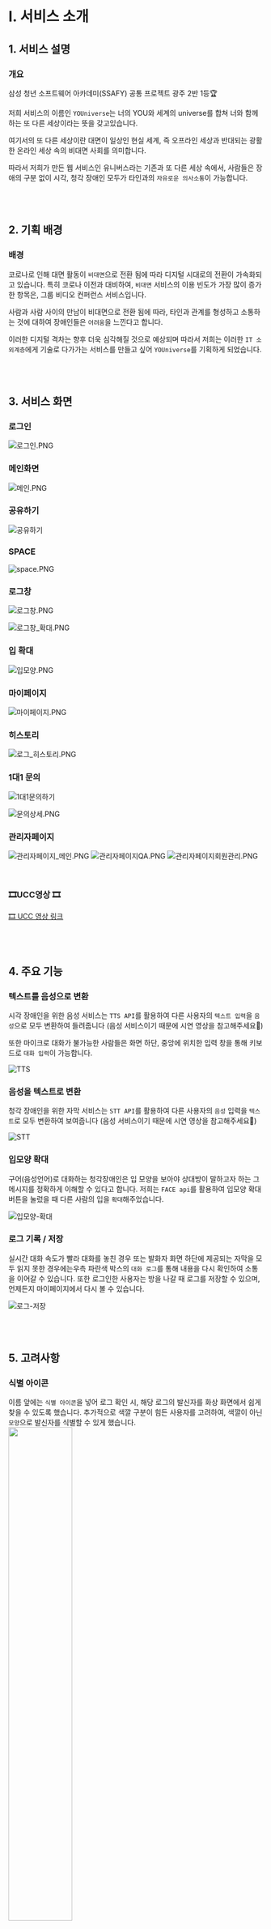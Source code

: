 # Ⅰ. 서비스 소개
## 1. 서비스 설명

### 개요

삼성 청년 소프트웨어 아카데미(SSAFY) 공통 프로젝트 광주 2반 1등🏆

저희 서비스의 이름인 `YOUniverse`는 너의 YOU와 세계의 universe를 합쳐 너와 함께하는 또 다른 세상이라는 뜻을 갖고있습니다.

여기서의 또 다른 세상이란 대면이 일상인 현실 세계, 즉 오프라인 세상과 반대되는 광활한 온라인 세상 속의 비대면 사회를 의미합니다.

따라서 저희가 만든 웹 서비스인 유니버스라는 기존과 또 다른 세상 속에서, 사람들은 장애의 구분 없이 시각, 청각 장애인 모두가 타인과의 `자유로운 의사소통`이 가능합니다.

<br/>
<br/>

## 2. 기획 배경

### 배경

코로나로 인해 대면 활동이 `비대면`으로 전환 됨에 따라 디지털 시대로의 전환이 가속화되고 있습니다.
특히 코로나 이전과 대비하여, `비대면` 서비스의 이용 빈도가 가장 많이 증가한 항목은, 그룹 비디오 컨퍼런스 서비스입니다.

사람과 사람 사이의 만남이 비대면으로 전환 됨에 따라, 타인과 관계를 형성하고 소통하는 것에 대하여 장애인들은 `어려움`을 느낀다고 합니다. 

이러한 디지털 격차는 향후 더욱 심각해질 것으로 예상되며 따라서 저희는 이러한 `IT 소외계층`에게 기술로 다가가는 서비스를 만들고 싶어 `YOUniverse`를 기획하게 되었습니다.

<br/>
<br/>

## 3. 서비스 화면
### 로그인
![로그인.PNG](/uploads/844f75fc5b49f331ab17250b5008c1e7/로그인.PNG.png)

### 메인화면
![메인.PNG](/uploads/83759772c5593a75e55224e4f8f5aac6/메인.PNG.png)

### 공유하기
![공유하기](/uploads/4093145cab7896542e8d5e1e2850ae7e/공유하기.PNG)

### SPACE
![space.PNG](/uploads/07183e2d5fd7bf6e2d1db64fc38d7aa5/space.PNG.png)

### 로그창
![로그창.PNG](/uploads/981289fd6fedfce7d8e5fd3fcd0d1449/로그창.PNG.png)

![로그창_확대.PNG](/uploads/ee62ef20c05d4a5a73a004480f97f32a/로그창_확대.PNG.png)

### 입 확대
![입모양.PNG](/uploads/bc9973b4b51375d541d144d2704d460c/입모양.PNG.png)


### 마이페이지
![마이페이지.PNG](/uploads/fbaa64ef7340d932235b191edcbeeb85/마이페이지.PNG.png)

### 히스토리
![로그_히스토리.PNG](/uploads/6d27fcdec6215396ffc465752a282d9f/로그_히스토리.PNG.png)

### 1대1 문의
![1대1문의하기](/uploads/9344c2296d2033736efd60087ce04205/1대1문의하기.png)

![문의상세.PNG](/uploads/daea6384b781469691764e091ee83ca8/문의상세.PNG.png)

### 관리자페이지
![관리자페이지_메인.PNG](/uploads/8ac7476af173719bd04af63cebe37c2d/관리자페이지_메인.PNG.png)
![관리자페이지QA.PNG](/uploads/e02a80d16d62fa2a86be9827e2a85a42/관리자페이지QA.PNG.png)
![관리자페이지회원관리.PNG](/uploads/3e78a0dd30a3a98ce71e94f1fa01119f/관리자페이지회원관리.PNG.png)



<br/>


### 🎞UCC영상 🎞
[🎞 UCC 영상 링크](https://youtu.be/Rli1n-n9His)

<br/>
<br/>

## 4. 주요 기능

### 텍스트를 음성으로 변환
시각 장애인을 위한 음성 서비스는 `TTS API`를 활용하여 다른 사용자의 `텍스트 입력`을 `음성`으로 모두 변환하여 들려줍니다 (음성 서비스이기 때문에 시연 영상을 참고해주세요🙂)

또한 마이크로 대화가 불가능한 사람들은 화면 하단, 중앙에 위치한 입력 창을 통해 키보드로 `대화 입력`이 가능합니다.

![TTS](/uploads/70d10273aa4f30dc2b968a0df82f4b47/TTS.gif)


### 음성을 텍스트로 변환
청각 장애인을 위한 자막 서비스는 `STT API`를 활용하여 다른 사용자의 `음성` 입력을 `텍스트`로 모두 변환하여 보여줍니다 (음성 서비스이기 때문에 시연 영상을 참고해주세요🙂)

![STT](/uploads/e7deef7a7a38bfec0f6506a9f2315e5e/STT.gif)



### 입모양 확대
구어(음성언어)로 대화하는 청각장애인은 입 모양을 보아야 상대방이 말하고자 하는 그 메시지를 정확하게 이해할 수 있다고 합니다. 저희는 `FACE api`를 활용하여 입모양 확대 버튼을 눌렀을 때 다른 사람의 입을 `확대`해주었습니다.

![입모양-확대](/uploads/cadf467349234d3455f031180892b884/입모양-확대.gif)




### 로그 기록 / 저장
실시간 대화 속도가 빨라 대화를 놓친 경우 또는 발화자 화면 하단에 제공되는 자막을 모두 읽지 못한 경우에는우측 파란색 박스의 `대화 로그`를 통해 내용을 다시 확인하여 소통을 이어갈 수 있습니다.
또한 로그인한 사용자는 방을 나갈 때 로그를 저장할 수 있으며, 언제든지 마이페이지에서 다시 볼 수 있습니다.

![로그-저장](/uploads/f26c562b85f5291a9f925b07393772c7/로그-저장.gif)


<br/><br/>

## 5. 고려사항
### 식별 아이콘 
이름 앞에는 `식별 아이콘`을 넣어 로그 확인 시, 해당 로그의 발신자를 화상 화면에서 쉽게 찾을 수 있도록 했습니다. 추가적으로 색깔 구분이 힘든 사용자를 고려하여, 색깔이 아닌 `모양`으로 발신자를 식별할 수 있게 했습니다. 
<br/>
<img src="/uploads/9f080b065e45d254e3d3ac35ee69decd/image.png" width="50%"></img>

<br/>
<br/>

### 로그 글씨 크기 조절
로그 창 하단에 있는 글씨 크기 `축소`, `확대` 버튼을 사용해서 로그창에서 로그 글씨 크기를 조절할 수 있습니다.<br/>


![image](/uploads/00402a930382cb8a10874f6f5c72e16a/image.png)

<br/>
<br/>

### alt 태그
화면에 보이는 모든 버튼에 `alt 속성`을 부여하고, 페이지 내의 주요 기능을 화면 상단으로 배치하여 시각 장애인이 스크린 리더를 활용하였을때 이용에 불편함이 없도록 구성하였습니다.
<br/>
<br/>

### 색상 선정
저희는 `명암 대비`가 4.5 이상인 색의 조합을 사용하여 색약 사용자의 편의성과 가독성을 높였습니다.<br/>
<img src="/uploads/8ea734a46619a14893a71fa527bc0183/image.png" width="30%"></img>
![image](/uploads/f9d04590328fdab4360ef70cb6798f32/image.png)
<br/>
<br/>

### 간단한 UI/UX
심플한 UI/UX를 설계하기 위해 폰트의 기본 크기는 20px로 하였으며 또한 각 페이지 내부 요소를 간소화하여 사용자가 편안하고 쉽게 사용할 수 있도록 하였습니다.<br/>
![image](/uploads/ab2bb6a6f6ac89c9c11c8f7224873627/image.png)





<br/>
<br/>

# Ⅱ. 개발

## 1. 개발환경
* OS
    * Window 10
* IDE
    * IntelliJ 7.4.1
    * Visual Studio Code 1.70.0
    * UI/UX : Figma, Procreate
* Database
    * MySQL 8.0.29
    * MongoDB 5.0.10
    * Redis 7.0.4
* Server
    * AWS EC2(Ubuntu 20.04.4 LTS)
* Backend
    * Java 1.8
    * Spring Boot 2.7.1
    * Spring Data JPA 2.7.1
    * Spring Security 5.7.1
    * OpenVidu 2.22.0

* Frontend
    * HTML5, CSS3, JS(ES6)
    * React 17.0.1
    * Redux 4.2
    * Node js 16.9.0
    * Face-api.js 0.22.2
    * Openvidu-browser 2.22.0
    * Web Speech API
* Deployment
    * Docker 20.10.12
    * Jenkins 2.346.2
    * Nginx 1.21.6

<br/><br/>
## 2. 기술 스택

### [openVidu](https://openvidu.io/)  / WebRTC

- webRTC를 적용하기 위해 openVidu를 사용했습니다. 스페이스 생성하기 버튼을 누르면 사용자 고유의 세션 ID값으로 방이 생성됩니다.  방의 세션 ID가 담겨 있는 URL를 공유하여 다른 사용자들을 초대할 수 있습니다. 방에 들어온 사용자들은 실시간으로 소통이 가능하며, 다양한 기능들을 사용하여 원활하게 대화를 할 수 있습니다. 방 나가기 버튼을 누르면 세션에서 나가도록 구현했습니다.

<br/>
<br/>

### [face API](https://github.com/justadudewhohacks/face-api.js)

- YOUniverse는 face api에서 제공하는 land mark를 기능을 사용하여 입 부분 확대 기능을 구현합니다. face api에서 getMouth() 함수를 사용하여 입의 위치를 가져오고, 해당 위치를 기반으로 입 부분만 확대할 수 있도록 구현했습니다. 입 모양 확대 버튼 on/off 를 통해서 기능을 켜고, 끌 수 있습니다.

<br/>

### [Web Speech API](https://developer.mozilla.org/en-US/docs/Web/API/Web_Speech_API)

- YOUniverse는 web Speeck API를 사용해서 TTS(Text To Speech)와 STT(Speech To Text)를 구현합니다. 마이크가 켜져있는 동안에 STT를 사용해서 사용자의 음성을 텍스트로 변환하고, 로그창에 기록합니다.
또한 시각 장애인을 위해 TTS를 사용해서 텍스트를 음성으로 읽어주는 기능이 포함되어 있습니다.

<br/>
<br/>



## 3. 서비스 아키텍처

서비스 아키텍처 사진 넣기
<br/><br/>
## 4. CICD/ SSL 인증서

<br/>
<br/>


# Ⅲ. 프로젝트

## 1. 협업툴

### Jira
스프린트는 월~일까지 약 일주일을 스프린트의 기간으로 정했습니다.
매주 월요일에 일주일 동안 해야하는 태스크들을 정하고, 스토리 포인트와 담당자를 등록 후 스프린트를 시작했습니다.
* 에픽은 페이지별로 화상룸, 마이페이지, 관리자 등으로 구성했습니다.
* 스토리는 사용자 입장에서 기능을 사용하는 과정으로 등록했습니다. 
* 태스크는 개발할 기능들을 나눠서 작성했습니다.


### Notion
* 프로젝트에 필요한 일정관리, 발표준비, api 명세 등을 정리하고, 팀원들이 볼 수 있도록 했습니다.

[노션 링크]

<br/>

### Git Flow
master 브랜치 하위에 dev 브랜치를 생성하고, frontend와 backend 브랜치를 각각 생성했습니다.
각 기능별로 feature 브랜치를 생성하고, 완료된 기능은 frontend/backend 브랜치에 merge 했습니다.

<br/>

#### Convention

원활한 의사소통을 위해 [🤝개발 컨벤션](https://www.notion.so/458ce39591f9401ebe02308e6cef270c)을 정하여 커밋과 브랜치를 생성하였습니다.

<br/><br/>
## 2. 백로그
개발을 시작하기 전, 전체적인 기능을 정리하기 위해 백로그를 작성했습니다. 
백로그는 화면 단위별로 작성했으며, Jira 및 branch naming을 작성할 때 백로그를 참고하였습니다.

![백로그](/uploads/37cf613aab9d5368e66cf1d95df3a8b2/백로그.gif)

<br/><br/>
## 3. 디자인
와이어 프레임을 작성하기 위해서 피그마를 사용했습니다. 
![image](/uploads/42fce88fc4d9b317ec7a8001df32606e/image.png)


프로크리에이터를 사용하여 배경 및 아이콘 요소를 생성하였습니다.


<br/><br/>

# Ⅴ. 팀원 소개

* 김대현
* 김윤민
* 노은영
* 서은지
* 문서희
* 천지석






